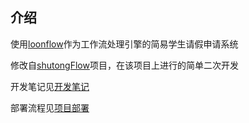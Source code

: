 ## 介绍
使用[loonflow](https://github.com/blackholll/loonflow)作为工作流处理引擎的简易学生请假申请系统

修改自[shutongFlow](https://github.com/youshutong2080/shutongFlow)项目，在该项目上进行的简单二次开发

开发笔记见[开发笔记](/DevelopNote.md)

部署流程见[项目部署](/Run.md)